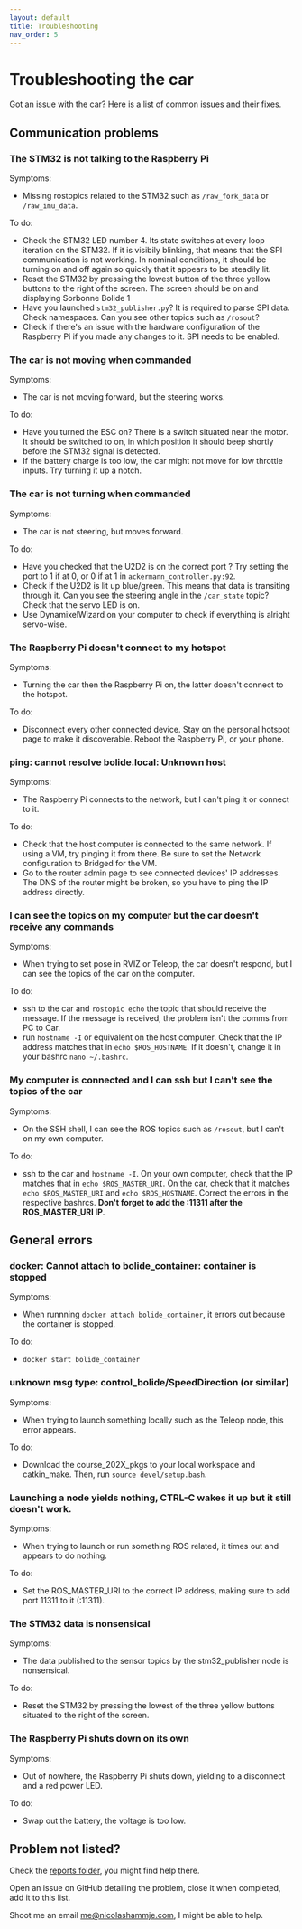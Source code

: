 ```yaml
---
layout: default
title: Troubleshooting
nav_order: 5
---
```


# Troubleshooting the car

Got an issue with the car? Here is a list of common issues and their fixes.

## Communication problems

### The STM32 is not talking to the Raspberry Pi

Symptoms: 
- Missing rostopics related to the STM32 such as ```/raw_fork_data``` or ```/raw_imu_data```.

To do: 
* Check the STM32 LED number 4. Its state switches at every loop iteration on the STM32. If it is visibily blinking, that means that the SPI communication is not working. In nominal conditions, it should be turning on and off again so quickly that it appears to be steadily lit.
* Reset the STM32 by pressing the lowest button of the three yellow buttons to the right of the screen. The screen should be on and displaying Sorbonne Bolide 1
* Have you launched ```stm32_publisher.py```? It is required to parse SPI data. Check namespaces. Can you see other topics such as ```/rosout```? 
* Check if there's an issue with the hardware configuration of the Raspberry Pi if you made any changes to it. SPI needs to be enabled.

### The car is not moving when commanded 

Symptoms:
- The car is not moving forward, but the steering works.

To do: 
* Have you turned the ESC on? There is a switch situated near the motor. It should be switched to on, in which position it should beep shortly before the STM32 signal is detected.
* If the battery charge is too low, the car might not move for low throttle inputs. Try turning it up a notch.

### The car is not turning when commanded

Symptoms:
- The car is not steering, but moves forward.

To do: 
* Have you checked that the U2D2 is on the correct port ? Try setting the port to 1 if at 0, or 0 if at 1 in ```ackermann_controller.py:92```.
* Check if the U2D2 is lit up blue/green. This means that data is transiting through it. Can you see the steering angle in the ```/car_state``` topic? Check that the servo LED is on.
* Use DynamixelWizard on your computer to check if everything is alright servo-wise.

### The Raspberry Pi doesn't connect to my hotspot

Symptoms:
- Turning the car then the Raspberry Pi on, the latter doesn't connect to the hotspot.

To do:
* Disconnect every other connected device. Stay on the personal hotspot page to make it discoverable. Reboot the Raspberry Pi, or your phone.

### ping: cannot resolve bolide.local: Unknown host

Symptoms:
- The Raspberry Pi connects to the network, but I can't ping it or connect to it.

To do:
* Check that the host computer is connected to the same network. If using a VM, try pinging it from there. Be sure to set the Network configuration to Bridged for the VM.
* Go to the router admin page to see connected devices' IP addresses. The DNS of the router might be broken, so you have to ping the IP address directly.

### I can see the topics on my computer but the car doesn't receive any commands

Symptoms:
- When trying to set pose in RVIZ or Teleop, the car doesn't respond, but I can see the topics of the car on the computer.

To do:
* ssh to the car and ```rostopic echo``` the topic that should receive the message. If the message is received, the problem isn't the comms from PC to Car.
* run ```hostname -I``` or equivalent on the host computer. Check that the IP address matches that in ```echo $ROS_HOSTNAME```. If it doesn't, change it in your bashrc ```nano ~/.bashrc```.

### My computer is connected and I can ssh but I can't see the topics of the car

Symptoms:
- On the SSH shell, I can see the ROS topics such as ```/rosout```, but I can't on my own computer.

To do:
* ssh to the car and ```hostname -I```. On your own computer, check that the IP matches that in ```echo $ROS_MASTER_URI```. On the car, check that it matches ```echo $ROS_MASTER_URI``` and ```echo $ROS_HOSTNAME```. Correct the errors in the respective bashrcs. **Don't forget to add the :11311 after the ROS_MASTER_URI IP**.


## General errors

### docker: Cannot attach to bolide_container: container is stopped

Symptoms: 
- When runnning ```docker attach bolide_container```, it errors out because the container is stopped.

To do:
* ```docker start bolide_container```

### unknown msg type: control_bolide/SpeedDirection (or similar)

Symptoms:
- When trying to launch something locally such as the Teleop node, this error appears.

To do:
* Download the course_202X_pkgs to your local workspace and catkin_make. Then, run ```source devel/setup.bash```.

### Launching a node yields nothing, CTRL-C wakes it up but it still doesn't work.

Symptoms:
- When trying to launch or run something ROS related, it times out and appears to do nothing.

To do:
* Set the ROS_MASTER_URI to the correct IP address, making sure to add port 11311 to it (:11311).

### The STM32 data is nonsensical

Symptoms:
- The data published to the sensor topics by the stm32_publisher node is nonsensical.

To do:
* Reset the STM32 by pressing the lowest of the three yellow buttons situated to the right of the screen.

### The Raspberry Pi shuts down on its own

Symptoms: 
- Out of nowhere, the Raspberry Pi shuts down, yielding to a disconnect and a red power LED.

To do:
* Swap out the battery, the voltage is too low.


## Problem not listed? 

Check the [reports folder](https://github.com/SU-Bolides/Course_2025/tree/main/reports), you might find help there. 

Open an issue on GitHub detailing the problem, close it when completed, add it to this list. 

Shoot me an email me@nicolashammje.com, I might be able to help. 
